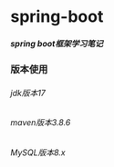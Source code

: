 # spring-boot
##### spring boot框架学习笔记
### 版本使用 
###### jdk版本17
###### maven版本3.8.6
###### MySQL版本8.x
